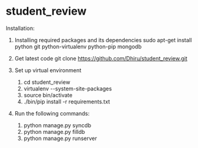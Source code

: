 # student_review

Installation: 

1. Installing required packages and its dependencies
    sudo apt-get install python git python-virtualenv python-pip mongodb

2. Get latest code
    git clone https://github.com/Dhiru/student_review.git

3. Set up virtual environment
    1. cd student_review
    2. virtualenv --system-site-packages
    3. source bin/activate
    4. ./bin/pip install -r requirements.txt 

4. Run the following commands:
    
   1. python manage.py syncdb
   2. python manage.py filldb 
   3. python manage.py runserver
    


